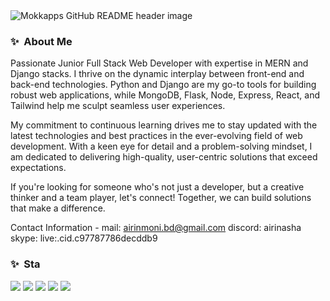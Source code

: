 <img src="https://i.ibb.co/Y2GhKjg/bb.jpg" alt="Mokkapps GitHub README header image">


### ✨&nbsp; About Me

Passionate Junior Full Stack Web Developer with expertise in MERN and Django stacks. I thrive on the dynamic interplay between front-end and back-end technologies. Python and Django are my go-to tools for building robust web applications, while MongoDB, Flask, Node, Express, React, and Tailwind help me sculpt seamless user experiences.

My commitment to continuous learning drives me to stay updated with the latest technologies and best practices in the ever-evolving field of web development. With a keen eye for detail and a problem-solving mindset, I am dedicated to delivering high-quality, user-centric solutions that exceed expectations. 

If you're looking for someone who's not just a developer, but a creative thinker and a team player, let's connect! Together, we can build solutions that make a difference.

Contact Information -
mail: airinmoni.bd@gmail.com
discord: airinasha
skype: live:.cid.c97787786decddb9


### ✨&nbsp; Sta


[![](https://raw.githubusercontent.com/airinakterasha/github-profile-summary-cards-example/master/profile-summary-card-output/gotham/0-profile-details.svg)](https://github.com/airinakterasha/github-profile-summary-cards)
[![](https://raw.githubusercontent.com/airinakterasha/github-profile-summary-cards-example/master/profile-summary-card-output/gotham/1-repos-per-language.svg)](https://github.com/airinakterasha/github-profile-summary-cards) [![](https://raw.githubusercontent.com/airinakterasha/github-profile-summary-cards-example/master/profile-summary-card-output/gotham/2-most-commit-language.svg)](https://github.com/airinakterasha/github-profile-summary-cards)
[![](https://raw.githubusercontent.com/airinakterasha/github-profile-summary-cards-example/master/profile-summary-card-output/gotham/3-stats.svg)](https://github.com/airinakterasha/github-profile-summary-cards) [![](https://raw.githubusercontent.com/airinakterasha/github-profile-summary-cards-example/master/profile-summary-card-output/gotham/4-productive-time.svg)](https://github.com/airinakterasha/github-profile-summary-cards)
